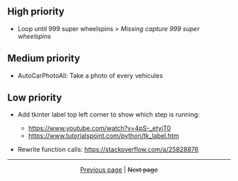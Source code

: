 ## High priority

- Loop until 999 super wheelspins > *Missing capture 999 super wheelspins*

## Medium priority

- AutoCarPhotoAll: Take a photo of every vehicules

## Low priority

- Add tkinter label top left corner to show which step is running:
  - <https://www.youtube.com/watch?v=4pS-_etyjT0>
  - <https://www.tutorialspoint.com/python/tk_label.htm>

- Rewrite function calls: <https://stackoverflow.com/a/25828876>

<hr>

<div align="center">
<a href="https://github.com/kevingrillet/Py-ForzaHorizon5-Tools/wiki/Images">Previous page</a>
|
<strike>Next page</strike>
</div>
